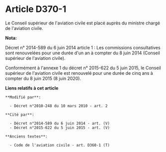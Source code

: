 # Article D370-1

Le Conseil supérieur de l'aviation civile est placé auprès du ministre chargé de l'aviation civile.

**Nota:**

Décret n° 2014-589 du 6 juin 2014 article 1 : Les commissions consultatives sont renouvelées pour une durée d'un an à compter
du 8 juin 2014 (Conseil supérieur de l'aviation civile).

Conformément à l'annexe 1 du décret n° 2015-622 du 5 juin 2015, le Conseil supérieur de l'aviation civile est renouvelé pour
une durée de cinq ans à compter du 8 juin 2015 (8 juin 2020).

**Liens relatifs à cet article**

	**Modifié par**:

	  - Décret n°2010-248 du 10 mars 2010 - art. 2

	**Cité par**:

	  - Décret n°2014-589 du 6 juin 2014 - art. (V)
	  - Décret n°2015-622 du 5 juin 2015 - art. (V)

	**Anciens textes**:

	  - Code de l'aviation civile - art. D360-1 (T)
